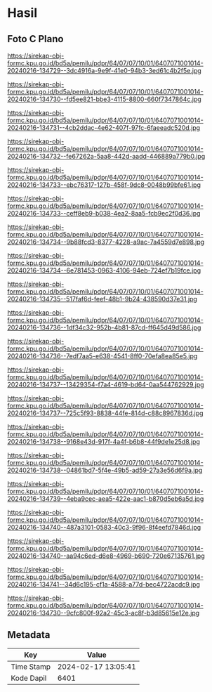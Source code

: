 # Hasil

## Foto C Plano

https://sirekap-obj-formc.kpu.go.id/bd5a/pemilu/pdpr/64/07/07/10/01/6407071001014-20240216-134729--3dc4916a-9e9f-41e0-94b3-3ed61c4b2f5e.jpg

https://sirekap-obj-formc.kpu.go.id/bd5a/pemilu/pdpr/64/07/07/10/01/6407071001014-20240216-134730--fd5ee821-bbe3-4115-8800-660f7347864c.jpg

https://sirekap-obj-formc.kpu.go.id/bd5a/pemilu/pdpr/64/07/07/10/01/6407071001014-20240216-134731--4cb2ddac-4e62-407f-97fc-6faeeadc520d.jpg

https://sirekap-obj-formc.kpu.go.id/bd5a/pemilu/pdpr/64/07/07/10/01/6407071001014-20240216-134732--fe67262a-5aa8-442d-aadd-446889a779b0.jpg

https://sirekap-obj-formc.kpu.go.id/bd5a/pemilu/pdpr/64/07/07/10/01/6407071001014-20240216-134733--ebc76317-127b-458f-9dc8-0048b99bfe61.jpg

https://sirekap-obj-formc.kpu.go.id/bd5a/pemilu/pdpr/64/07/07/10/01/6407071001014-20240216-134733--ceff8eb9-b038-4ea2-8aa5-fcb9ec2f0d36.jpg

https://sirekap-obj-formc.kpu.go.id/bd5a/pemilu/pdpr/64/07/07/10/01/6407071001014-20240216-134734--9b88fcd3-8377-4228-a9ac-7a4559d7e898.jpg

https://sirekap-obj-formc.kpu.go.id/bd5a/pemilu/pdpr/64/07/07/10/01/6407071001014-20240216-134734--6e781453-0963-4106-94eb-724ef7b19fce.jpg

https://sirekap-obj-formc.kpu.go.id/bd5a/pemilu/pdpr/64/07/07/10/01/6407071001014-20240216-134735--517faf6d-feef-48b1-9b24-438590d37e31.jpg

https://sirekap-obj-formc.kpu.go.id/bd5a/pemilu/pdpr/64/07/07/10/01/6407071001014-20240216-134736--1df34c32-952b-4b81-87cd-ff645d49d586.jpg

https://sirekap-obj-formc.kpu.go.id/bd5a/pemilu/pdpr/64/07/07/10/01/6407071001014-20240216-134736--7edf7aa5-e638-4541-8ff0-70efa8ea85e5.jpg

https://sirekap-obj-formc.kpu.go.id/bd5a/pemilu/pdpr/64/07/07/10/01/6407071001014-20240216-134737--13429354-f7a4-4619-bd64-0aa544762929.jpg

https://sirekap-obj-formc.kpu.go.id/bd5a/pemilu/pdpr/64/07/07/10/01/6407071001014-20240216-134737--725c5f93-8838-44fe-814d-c88c8967836d.jpg

https://sirekap-obj-formc.kpu.go.id/bd5a/pemilu/pdpr/64/07/07/10/01/6407071001014-20240216-134738--9168e43d-917f-4a4f-b6b8-44f9de1e25d8.jpg

https://sirekap-obj-formc.kpu.go.id/bd5a/pemilu/pdpr/64/07/07/10/01/6407071001014-20240216-134738--04861bd7-5f4e-49b5-ad59-27a3e56d6f9a.jpg

https://sirekap-obj-formc.kpu.go.id/bd5a/pemilu/pdpr/64/07/07/10/01/6407071001014-20240216-134739--4eba9cec-aea5-422e-aac1-b870d5eb6a5d.jpg

https://sirekap-obj-formc.kpu.go.id/bd5a/pemilu/pdpr/64/07/07/10/01/6407071001014-20240216-134740--487a3101-0583-40c3-9f96-8f4eefd7846d.jpg

https://sirekap-obj-formc.kpu.go.id/bd5a/pemilu/pdpr/64/07/07/10/01/6407071001014-20240216-134740--aa94c6ed-d6e8-4969-b690-720e67135761.jpg

https://sirekap-obj-formc.kpu.go.id/bd5a/pemilu/pdpr/64/07/07/10/01/6407071001014-20240216-134741--34d6c195-cf1a-4588-a77d-bec4722acdc9.jpg

https://sirekap-obj-formc.kpu.go.id/bd5a/pemilu/pdpr/64/07/07/10/01/6407071001014-20240216-134730--9cfc800f-92a2-45c3-ac8f-b3d85615e12e.jpg


## Metadata

| Key        | Value               |
| ---------- | ------------------- |
| Time Stamp | 2024-02-17 13:05:41 |
| Kode Dapil | 6401                |



